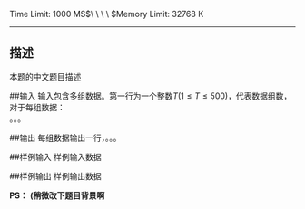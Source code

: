 ﻿Time Limit: 1000 MS$\ \ \ \ $Memory Limit: 32768 K

---

## 描述
本题的中文题目描述

##输入
输入包含多组数据。第一行为一个整数$T(1 \leq T \leq 500)$，代表数据组数，对于每组数据：  
。。。

##输出
每组数据输出一行，。。。

##样例输入
样例输入数据

##样例输出
样例输出数据

**PS：**
**(稍微改下题目背景啊**